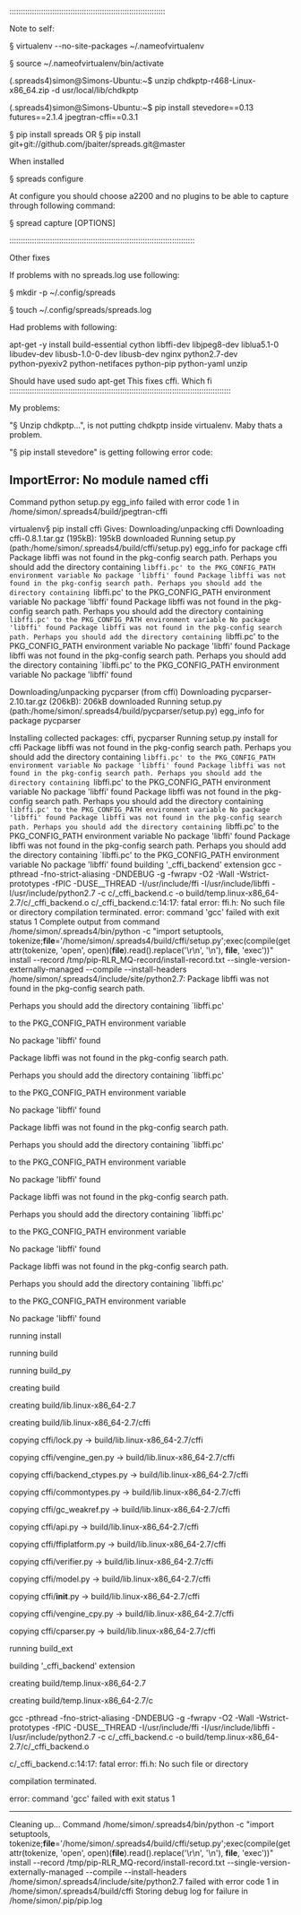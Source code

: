 :::::::::::::::::::::::::::::::::::::::::::::::::::::::::::::::::::::

Note to self:

§ virtualenv --no-site-packages ~/.nameofvirtualenv

§ source ~/.nameofvirtualenv/bin/activate

(.spreads4)simon@Simons-Ubuntu:~$ unzip chdkptp-r468-Linux-x86_64.zip -d usr/local/lib/chdkptp

(.spreads4)simon@Simons-Ubuntu:~$ pip install stevedore==0.13 futures==2.1.4 jpegtran-cffi==0.3.1

§ pip install spreads    OR    § pip install git+git://github.com/jbaiter/spreads.git@master


When installed

§ spreads configure

At configure you should choose a2200 and no plugins to be able to capture through following command:

§ spread capture [OPTIONS]



::::::::::::::::::::::::::::::::::::::::::::::::::::::::::::::::::::::::::::::::::

Other fixes

If problems with no spreads.log use following: 

§ mkdir -p ~/.config/spreads

§ touch ~/.config/spreads/spreads.log


Had problems with following:

apt-get -y install build-essential cython libffi-dev libjpeg8-dev liblua5.1-0\
            libudev-dev libusb-1.0-0-dev libusb-dev nginx python2.7-dev\
            python-pyexiv2 python-netifaces python-pip python-yaml unzip
          
            
Should have used sudo apt-get
This fixes cffi. 
Which fi
::::::::::::::::::::::::::::::::::::::::::::::::::::::::::::::::::::::::::::::::::::::::::::::::::

My problems: 

"§ Unzip chdkptp...", is not putting chdkptp inside virtualenv. Maby thats a problem. 

"§ pip install stevedore"   is getting following error code: 

ImportError: No module named cffi
----------------------------------------
Command python setup.py egg_info failed with error code 1 in /home/simon/.spreads4/build/jpegtran-cffi

virtualenv§ pip install cffi 
Gives:
Downloading/unpacking cffi
  Downloading cffi-0.8.1.tar.gz (195kB): 195kB downloaded
  Running setup.py (path:/home/simon/.spreads4/build/cffi/setup.py) egg_info for package cffi
    Package libffi was not found in the pkg-config search path.
    Perhaps you should add the directory containing `libffi.pc'
    to the PKG_CONFIG_PATH environment variable
    No package 'libffi' found
    Package libffi was not found in the pkg-config search path.
    Perhaps you should add the directory containing `libffi.pc'
    to the PKG_CONFIG_PATH environment variable
    No package 'libffi' found
    Package libffi was not found in the pkg-config search path.
    Perhaps you should add the directory containing `libffi.pc'
    to the PKG_CONFIG_PATH environment variable
    No package 'libffi' found
    Package libffi was not found in the pkg-config search path.
    Perhaps you should add the directory containing `libffi.pc'
    to the PKG_CONFIG_PATH environment variable
    No package 'libffi' found
    Package libffi was not found in the pkg-config search path.
    Perhaps you should add the directory containing `libffi.pc'
    to the PKG_CONFIG_PATH environment variable
    No package 'libffi' found
    
Downloading/unpacking pycparser (from cffi)
  Downloading pycparser-2.10.tar.gz (206kB): 206kB downloaded
  Running setup.py (path:/home/simon/.spreads4/build/pycparser/setup.py) egg_info for package pycparser
    
Installing collected packages: cffi, pycparser
  Running setup.py install for cffi
    Package libffi was not found in the pkg-config search path.
    Perhaps you should add the directory containing `libffi.pc'
    to the PKG_CONFIG_PATH environment variable
    No package 'libffi' found
    Package libffi was not found in the pkg-config search path.
    Perhaps you should add the directory containing `libffi.pc'
    to the PKG_CONFIG_PATH environment variable
    No package 'libffi' found
    Package libffi was not found in the pkg-config search path.
    Perhaps you should add the directory containing `libffi.pc'
    to the PKG_CONFIG_PATH environment variable
    No package 'libffi' found
    Package libffi was not found in the pkg-config search path.
    Perhaps you should add the directory containing `libffi.pc'
    to the PKG_CONFIG_PATH environment variable
    No package 'libffi' found
    Package libffi was not found in the pkg-config search path.
    Perhaps you should add the directory containing `libffi.pc'
    to the PKG_CONFIG_PATH environment variable
    No package 'libffi' found
    building '_cffi_backend' extension
    gcc -pthread -fno-strict-aliasing -DNDEBUG -g -fwrapv -O2 -Wall -Wstrict-prototypes -fPIC -DUSE__THREAD -I/usr/include/ffi -I/usr/include/libffi -I/usr/include/python2.7 -c c/_cffi_backend.c -o build/temp.linux-x86_64-2.7/c/_cffi_backend.o
    c/_cffi_backend.c:14:17: fatal error: ffi.h: No such file or directory
    compilation terminated.
    error: command 'gcc' failed with exit status 1
    Complete output from command /home/simon/.spreads4/bin/python -c "import setuptools, tokenize;__file__='/home/simon/.spreads4/build/cffi/setup.py';exec(compile(getattr(tokenize, 'open', open)(__file__).read().replace('\r\n', '\n'), __file__, 'exec'))" install --record /tmp/pip-RLR_MQ-record/install-record.txt --single-version-externally-managed --compile --install-headers /home/simon/.spreads4/include/site/python2.7:
    Package libffi was not found in the pkg-config search path.

Perhaps you should add the directory containing `libffi.pc'

to the PKG_CONFIG_PATH environment variable

No package 'libffi' found

Package libffi was not found in the pkg-config search path.

Perhaps you should add the directory containing `libffi.pc'

to the PKG_CONFIG_PATH environment variable

No package 'libffi' found

Package libffi was not found in the pkg-config search path.

Perhaps you should add the directory containing `libffi.pc'

to the PKG_CONFIG_PATH environment variable

No package 'libffi' found

Package libffi was not found in the pkg-config search path.

Perhaps you should add the directory containing `libffi.pc'

to the PKG_CONFIG_PATH environment variable

No package 'libffi' found

Package libffi was not found in the pkg-config search path.

Perhaps you should add the directory containing `libffi.pc'

to the PKG_CONFIG_PATH environment variable

No package 'libffi' found

running install

running build

running build_py

creating build

creating build/lib.linux-x86_64-2.7

creating build/lib.linux-x86_64-2.7/cffi

copying cffi/lock.py -> build/lib.linux-x86_64-2.7/cffi

copying cffi/vengine_gen.py -> build/lib.linux-x86_64-2.7/cffi

copying cffi/backend_ctypes.py -> build/lib.linux-x86_64-2.7/cffi

copying cffi/commontypes.py -> build/lib.linux-x86_64-2.7/cffi

copying cffi/gc_weakref.py -> build/lib.linux-x86_64-2.7/cffi

copying cffi/api.py -> build/lib.linux-x86_64-2.7/cffi

copying cffi/ffiplatform.py -> build/lib.linux-x86_64-2.7/cffi

copying cffi/verifier.py -> build/lib.linux-x86_64-2.7/cffi

copying cffi/model.py -> build/lib.linux-x86_64-2.7/cffi

copying cffi/__init__.py -> build/lib.linux-x86_64-2.7/cffi

copying cffi/vengine_cpy.py -> build/lib.linux-x86_64-2.7/cffi

copying cffi/cparser.py -> build/lib.linux-x86_64-2.7/cffi

running build_ext

building '_cffi_backend' extension

creating build/temp.linux-x86_64-2.7

creating build/temp.linux-x86_64-2.7/c

gcc -pthread -fno-strict-aliasing -DNDEBUG -g -fwrapv -O2 -Wall -Wstrict-prototypes -fPIC -DUSE__THREAD -I/usr/include/ffi -I/usr/include/libffi -I/usr/include/python2.7 -c c/_cffi_backend.c -o build/temp.linux-x86_64-2.7/c/_cffi_backend.o

c/_cffi_backend.c:14:17: fatal error: ffi.h: No such file or directory

compilation terminated.

error: command 'gcc' failed with exit status 1

----------------------------------------
Cleaning up...
Command /home/simon/.spreads4/bin/python -c "import setuptools, tokenize;__file__='/home/simon/.spreads4/build/cffi/setup.py';exec(compile(getattr(tokenize, 'open', open)(__file__).read().replace('\r\n', '\n'), __file__, 'exec'))" install --record /tmp/pip-RLR_MQ-record/install-record.txt --single-version-externally-managed --compile --install-headers /home/simon/.spreads4/include/site/python2.7 failed with error code 1 in /home/simon/.spreads4/build/cffi
Storing debug log for failure in /home/simon/.pip/pip.log




